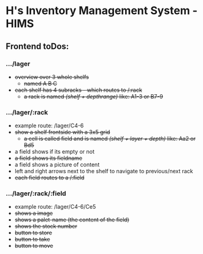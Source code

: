 # H's Inventory Management System - HIMS

## Frontend toDos:

### .../lager
- ~~overview over 3 whole shelfs~~
  - ~~named A B C~~
- ~~each shelf has 4 subracks - which routes to /:rack~~
  - ~~a rack is named *(shelf + depthrange)* like: A1-3 or B7-9~~


### .../lager/:rack
- example route: /lager/C4-6
- ~~show a shelf frontside with a 3x5 grid~~
  - ~~a cell is called field and is named *(shelf + layer + depth)* like: Aa2 or Bd5~~
- a field shows if its empty or not
- ~~a field shows its fieldname~~
- a field shows a picture of content
- left and right arrows next to the shelf to navigate to previous/next rack
- ~~each field routes to a /:field~~

### .../lager/:rack/:field
- example route: /lager/C4-6/Ce5
- ~~shows a image~~
- ~~shows a palet-name (the content of the field)~~
- ~~shows the stock number~~
- ~~button to store~~
- ~~button to take~~
- ~~button to move~~